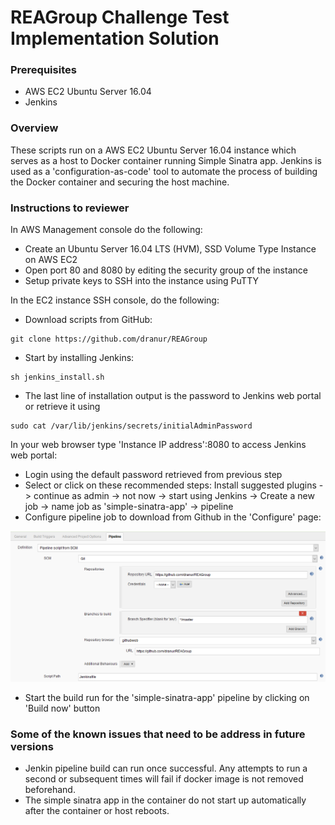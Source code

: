 # REAGroup Challenge Test Implementation Solution

### Prerequisites

- AWS EC2 Ubuntu Server 16.04
- Jenkins 

### Overview

These scripts run on a AWS EC2 Ubuntu Server 16.04 instance which serves as a host to Docker container running Simple Sinatra app. Jenkins is used as a 'configuration-as-code' tool to automate the process of building the Docker container and securing the host machine.

### Instructions to reviewer

In AWS Management console do the following:

- Create an Ubuntu Server 16.04 LTS (HVM), SSD Volume Type Instance on AWS EC2
- Open port 80 and 8080 by editing the security group of the instance
- Setup private keys to SSH into the instance using PuTTY


In the EC2 instance SSH console, do the following:

- Download scripts from GitHub:

```
git clone https://github.com/dranur/REAGroup
```
- Start by installing Jenkins:

```
sh jenkins_install.sh
```
- The last line of installation output is the password to Jenkins web portal or retrieve it using
```
sudo cat /var/lib/jenkins/secrets/initialAdminPassword
```

In your web browser type 'Instance IP address':8080 to access Jenkins web portal:

- Login using the default password retrieved from previous step
- Select or click on these recommended steps: Install suggested plugins -> continue as admin -> not now -> start using Jenkins -> Create a new job -> name job as 'simple-sinatra-app' -> pipeline
- Configure pipeline job to download from Github in the 'Configure' page:

![Jenkins](https://github.com/dranur/REAGroup/blob/master/jenkins-github.png)

- Start the build run for the 'simple-sinatra-app' pipeline by clicking on 'Build now' button

### Some of the known issues that need to be address in future versions

- Jenkin pipeline build can run once successful. Any attempts to run a second or subsequent times  will fail if docker image is not removed beforehand.
- The simple sinatra app in the container do not start up automatically after the container or host reboots.

